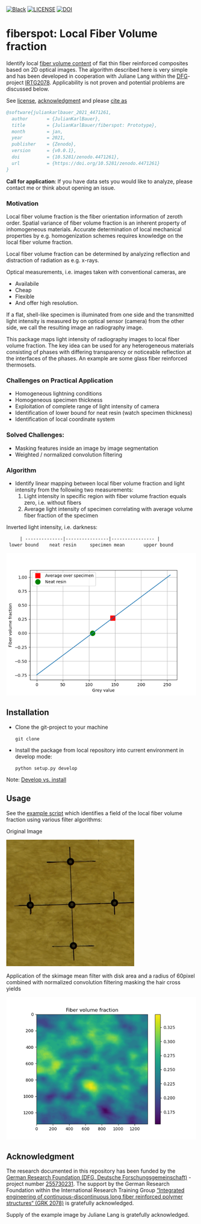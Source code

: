 [![Black](https://img.shields.io/badge/code%20style-black-000000.svg)](https://github.com/psf/black)
[![LICENSE](https://black.readthedocs.io/en/stable/_static/license.svg)](https://raw.github.com/nilsmeyerkit/fiberoripy/master/LICENSE)
[![DOI](https://zenodo.org/badge/333071299.svg)](https://zenodo.org/badge/latestdoi/333071299)

# fiberspot: Local Fiber Volume fraction

Identify local [fiber volume content][url_fiber_volume_content] of flat thin fiber reinforced composites
based on 2D optical images.
The algorithm described here is very simple and has been developed in cooperation with Juliane Lang within the [DFG][dfg_website]-project [IRTG2078][grk_website].
Applicability is not proven and potential problems are discussed below.

See [license](https://github.com/JulianKarlBauer/fiberspot/blob/main/LICENSE),
[acknowledgment](#acknowledgment)
and please
[cite as](https://zenodo.org/record/4471261/export/hx#.YBFCgtYo-Ts)

```bibtex
@software{juliankarlbauer_2021_4471261,
  author       = {JulianKarlBauer},
  title        = {JulianKarlBauer/fiberspot: Prototype},
  month        = jan,
  year         = 2021,
  publisher    = {Zenodo},
  version      = {v0.0.1},
  doi          = {10.5281/zenodo.4471261},
  url          = {https://doi.org/10.5281/zenodo.4471261}
}
```

**Call for application**:
If you have data sets you would like to analyze, please contact me or
think about opening an issue.


### Motivation

Local fiber volume fraction is the fiber orientation information of zeroth order.
Spatial variance of fiber volume fraction is an inherent property of inhomogeneous
materials.
Accurate determination of local mechanical properties by e.g. homogenization schemes
requires knowledge on the local fiber volume fraction.

Local fiber volume fraction can be determined by analyzing reflection and
distraction of radiation as e.g. x-rays.

Optical measurements, i.e. images taken with conventional cameras, are

- Availabile
- Cheap
- Flexible
- And offer high resolution.

If a flat, shell-like specimen is illuminated from one side and the transmitted
light intensity is measured by on optical sensor (camera) from the other side, we call
the resulting image an radiography image.

This package maps light intensity of radiography images to local fiber volume fraction.
The key idea can be used for any heterogeneous materials consisting of phases with
differing transparency or noticeable reflection at the interfaces of the phases.
An example are some glass fiber reinforced thermosets.

### Challenges on Practical Application

- Homogeneous lightning conditions
- Homogeneous specimen thickness
- Exploitation of complete range of light intensity of camera
- Identification of lower bound for neat resin (watch specimen thickness)
- Identification of local coordinate system

### Solved Challenges:

- Masking features inside an image by image segmentation
- Weighted / normalized convolution filtering

### Algorithm

- Identify linear mapping between local fiber volume fraction and light intensity
  from the following two measurements:
  	1. Light intensity in specific region with fiber volume fraction equals zero, i.e. without fibers
  	2. Average light intensity of specimen correlating with average volume fiber fraction of the specimen

Inverted light intensity, i.e. darkness:

```
     | --------------|----------------|---------------- |
 lower bound    neat resin     specimen mean       upper bound

```

![X-y plot of fiber volume fraction over grey value with two special point pairs: Average specimen and neat resin](doc/example_fiber_volume_fraction.png)

## Installation

- Clone the git-project to your machine
	```shell
	git clone
	```
- Install the package from local repository into current environment in develop mode:
	```shell
	python setup.py develop
	```

Note: [Develop vs. install](https://stackoverflow.com/a/19048754/8935243)

## Usage

See the [example script](fiberspot/example_script.py)
which identifies a field of the local fiber volume fraction
using various filter algorithms:

Original Image

![Image of fiber reinforced specimen with hair cross](doc/specimen.png)

Application of the skimage mean filter with disk area and a radius of 60pixel
combined with normalized convolution filtering masking the hair cross yields

![Fiber volume fraction as colomap without hair cross visible in previous images](doc/fvfs_mean_disk_skimage_masked.png)


## Acknowledgment

The research documented in this repository has been funded by the 
[German Research Foundation (DFG, Deutsche Forschungsgemeinschaft)][dfg_website] - project number [255730231][dfg_project].
The support by the German Research Foundation within the International Research Training Group 
[“Integrated engineering of continuous-discontinuous long fiber reinforced polymer structures“ (GRK 2078)][grk_website]
is gratefully acknowledged.

Supply of the example image by Juliane Lang is gratefully acknowledged.

[grk_website]: https://www.grk2078.kit.edu/
[dfg_website]: https://www.dfg.de/
[dfg_project]: https://gepris.dfg.de/gepris/projekt/255730231

[url_fiber_volume_content]: https://en.wikipedia.org/wiki/Fiber_volume_ratio

